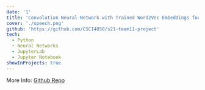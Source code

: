 ```yaml
---
date: '1'
title: 'Convolution Neural Network with Trained Word2Vec Embeddings for Part-Of-Speech Tagging of English and Latin'
cover: './speech.png'
github: 'https://github.com/CSCI4850/s21-team11-project'
tech:
  - Python
  - Neural Networks
  - JupyterLab
  - Jupyter Notebook
showInProjects: true
---
```


More Info: [Github Repo](https://github.com/CSCI4850/s21-team11-project)
